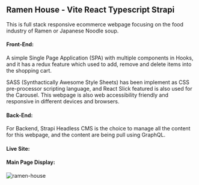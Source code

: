 ## Ramen House - Vite React Typescript Strapi

This is full stack responsive ecommerce webpage focusing on the food industry of Ramen or Japanese Noodle soup.

#### Front-End:
A simple Single Page Application (SPA) with multiple components in Hooks, and it has a redux feature which used to add, remove and delete items into the shopping cart.

SASS (Synthactically Awesome Style Sheets) has been implement as CSS pre-processor scripting language, and React Slick featured is also used for the Carousel. This webpage is also web accessibility friendly and responsive in different devices and browsers.

#### Back-End:
For Backend, Strapi Headless CMS is the choice to manage all the content for this webpage, and the content are being pull using GraphQL.

#### Live Site:


#### Main Page Display:
![ramen-house](https://github.com/gerald-encabo/ramen-house/assets/15988182/5ee6ce59-8f94-4caf-a06a-e0a1c1594226)
